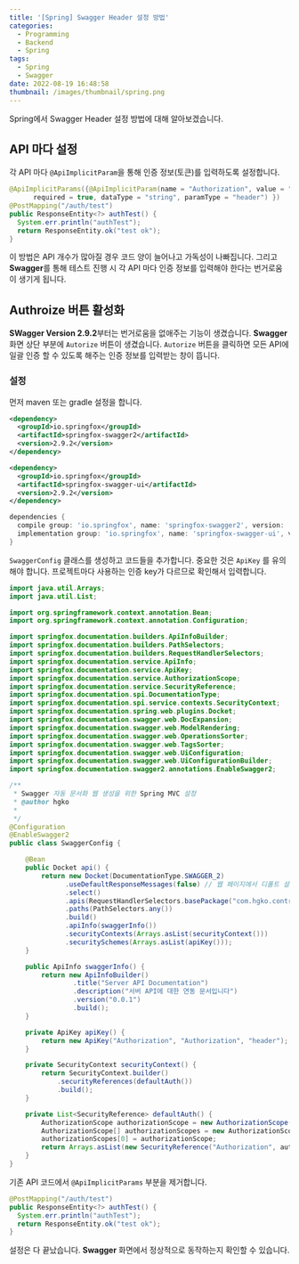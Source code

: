 ```yaml
---
title: '[Spring] Swagger Header 설정 방법'
categories:
  - Programming
  - Backend
  - Spring
tags:
  - Spring
  - Swagger
date: 2022-08-19 16:48:58
thumbnail: /images/thumbnail/spring.png
---
```


Spring에서 Swagger Header 설정 방법에 대해 알아보겠습니다.

## API 마다 설정

각 API 마다 `@ApiImplicitParam`을 통해 인증 정보(토큰)를 입력하도록 설정합니다.

```java
@ApiImplicitParams({@ApiImplicitParam(name = "Authorization", value = "JWT Token",
      required = true, dataType = "string", paramType = "header") })
@PostMapping("/auth/test")
public ResponseEntity<?> authTest() {
  System.err.println("authTest");
  return ResponseEntity.ok("test ok");
}
```

이 방법은 API 개수가 많아질 경우 코드 양이 늘어나고 가독성이 나빠집니다. 그리고 **Swagger**를 통해 테스트 진행 시 각 API 마다 인증 정보를 입력해야 한다는 번거로움이 생기게 됩니다.

## Authroize 버튼 활성화

**SWagger Version 2.9.2**부터는 번거로움을 없애주는 기능이 생겼습니다. **Swagger** 화면 상단 부분에 `Autorize` 버튼이 생겼습니다. `Autorize` 버튼을 클릭하면 모든 API에 일괄 인증 할 수 있도록 해주는 인증 정보를 입력받는 창이 뜹니다.

### 설정

먼저 maven 또는 gradle 설정을 합니다.

```xml
<dependency>
  <groupId>io.springfox</groupId>
  <artifactId>springfox-swagger2</artifactId>
  <version>2.9.2</version>
</dependency>

<dependency>
  <groupId>io.springfox</groupId>
  <artifactId>springfox-swagger-ui</artifactId>
  <version>2.9.2</version>
</dependency>
```

```gradle
dependencies {
  compile group: 'io.springfox', name: 'springfox-swagger2', version: '2.9.2'
  implementation group: 'io.springfox', name: 'springfox-swagger-ui', version: '2.9.2'
}
```

`SwaggerConfig` 클래스를 생성하고 코드들을 추가합니다. 중요한 것은 `ApiKey` 를 유의해야 합니다. 프로젝트마다 사용하는 인증 key가 다르므로 확인해서 입력합니다.

```java
import java.util.Arrays;
import java.util.List;

import org.springframework.context.annotation.Bean;
import org.springframework.context.annotation.Configuration;

import springfox.documentation.builders.ApiInfoBuilder;
import springfox.documentation.builders.PathSelectors;
import springfox.documentation.builders.RequestHandlerSelectors;
import springfox.documentation.service.ApiInfo;
import springfox.documentation.service.ApiKey;
import springfox.documentation.service.AuthorizationScope;
import springfox.documentation.service.SecurityReference;
import springfox.documentation.spi.DocumentationType;
import springfox.documentation.spi.service.contexts.SecurityContext;
import springfox.documentation.spring.web.plugins.Docket;
import springfox.documentation.swagger.web.DocExpansion;
import springfox.documentation.swagger.web.ModelRendering;
import springfox.documentation.swagger.web.OperationsSorter;
import springfox.documentation.swagger.web.TagsSorter;
import springfox.documentation.swagger.web.UiConfiguration;
import springfox.documentation.swagger.web.UiConfigurationBuilder;
import springfox.documentation.swagger2.annotations.EnableSwagger2;

/**
 * Swagger 자동 문서화 웹 생성을 위한 Spring MVC 설정
 * @author hgko
 *
 */
@Configuration
@EnableSwagger2
public class SwaggerConfig {

    @Bean
    public Docket api() {
        return new Docket(DocumentationType.SWAGGER_2)
              .useDefaultResponseMessages(false) // 웹 페이지에서 디폴트 설정되는 ResponseMessages 부분 표시하지 않음
              .select()
              .apis(RequestHandlerSelectors.basePackage("com.hgko.controller")) // Controller에서 api 추출
              .paths(PathSelectors.any())
              .build()
              .apiInfo(swaggerInfo())
              .securityContexts(Arrays.asList(securityContext()))
              .securitySchemes(Arrays.asList(apiKey()));
    }

    public ApiInfo swaggerInfo() {
        return new ApiInfoBuilder()
                .title("Server API Documentation")
                .description("서버 API에 대한 연동 문서입니다")
                .version("0.0.1")
                .build();
    }

    private ApiKey apiKey() {
        return new ApiKey("Authorization", "Authorization", "header");
    }

    private SecurityContext securityContext() {
        return SecurityContext.builder()
            .securityReferences(defaultAuth())
            .build();
    }

    private List<SecurityReference> defaultAuth() {
        AuthorizationScope authorizationScope = new AuthorizationScope("global", "accessEverything");
        AuthorizationScope[] authorizationScopes = new AuthorizationScope[1];
        authorizationScopes[0] = authorizationScope;
        return Arrays.asList(new SecurityReference("Authorization", authorizationScopes));
    }
}
```

기존 API 코드에서 `@ApiImplicitParams` 부분을 제거합니다.

```java
@PostMapping("/auth/test")
public ResponseEntity<?> authTest() {
  System.err.println("authTest");
  return ResponseEntity.ok("test ok");
}
```

설정은 다 끝났습니다. **Swagger** 화면에서 정상적으로 동작하는지 확인할 수 있습니다.
